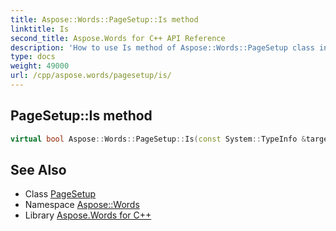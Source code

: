 ```yaml
---
title: Aspose::Words::PageSetup::Is method
linktitle: Is
second_title: Aspose.Words for C++ API Reference
description: 'How to use Is method of Aspose::Words::PageSetup class in C++.'
type: docs
weight: 49000
url: /cpp/aspose.words/pagesetup/is/
---
```

## PageSetup::Is method




```cpp
virtual bool Aspose::Words::PageSetup::Is(const System::TypeInfo &target) const override
```

## See Also

* Class [PageSetup](../)
* Namespace [Aspose::Words](../../)
* Library [Aspose.Words for C++](../../../)
